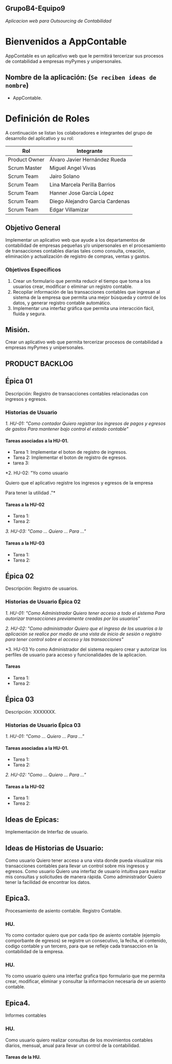 ## GrupoB4-Equipo9
*Aplicacion web para Outsourcing de Contabilidad*

# Bienvenidos a AppContable

AppContable es un aplicativo web que le permitirá tercerizar sus procesos de contabilidad a empresas myPymes y unipersonales.

## Nombre de la aplicación: (`Se reciben ideas de nombre`)

- AppContable.

# Definición de Roles

A continuación se listan los colaboradores e integrantes del grupo de desarrollo del aplicativo y su rol:

|Rol| Integrante |
|--|--|
| Product Owner | Álvaro Javier Hernández Rueda |
| Scrum Master | Miguel Angel Vivas |
| Scrum Team | Jairo Solano |
| Scrum Team | Lina Marcela Perilla Barrios |
| Scrum Team | Hanner Jose García López |
| Scrum Team | Diego Alejandro Garcia Cardenas |
| Scrum Team | Edgar Villamizar |

## Objetivo General

Implementar un aplicativo web que ayude a los departamentos de contabilidad de empresas pequeñas y/o unipersonales en el procesamiento de transacciones contables diarias tales como consulta, creación, eliminación y actualización de registro de compras, ventas y gastos.

###  Objetivos Específicos

1. Crear un formulario que permita reducir el tiempo que toma a los usuarios crear, modificar o eliminar un registro contable. 
2. Recopilar información de las transacciones contables que ingresan al sistema de la empresa que permita una mejor búsqueda y control de los datos, y generar registro contable automático.
3. Implementar una interfaz gráfica que permita una interacción fácil, fluida y segura.

## Misión.

Crear un aplicativo web que permita tercerizar procesos de contabilidad a empresas myPymes y unipersonales.

## PRODUCT BACKLOG

## Épica 01

Descripción: Registro de transacciones contables relacionadas con ingresos y egresos.

### Historias de Usuario

 *1. HU-01: "Como contador Quiero registrar los ingresos de pagos y egresos de gastos Para mantener bajo control el estado contable"*

#### Tareas asociadas a la HU-01.

- Tarea 1: Implementar el boton de registro de ingresos.
- Tarea 2: Implementar el boton de registro de egresos.
- tarea 3: 

*2. HU-02: "Yo como usuario

Quiero que el aplicativo registre los ingresos y egresos de la empresa

Para tener la utilidad ."* 

#### Tareas a la HU-02

- Tarea 1:
- Tarea 2:

*3. HU-03: "Como ... Quiero ... Para ..."* 

#### Tareas a la HU-03

- Tarea 1: 
- Tarea 2: 

## Épica 02

Descripción: Registro de usuarios.

### Historias de Usuario Épica 02

 *1. HU-01: "Como Administrador Quiero tener acceso a todo el sistema Para autorizar transacciones previamente creadas por los usuarios"*

*2. HU-02: "Como administrador Quiero que el ingreso de los usuarios a la aplicación se realice por medio de una vista de inicio de sesión o registro para tener control sobre el acceso y las transacciones"* 

*3. HU-03 Yo como Administrador del sistema requiero crear y autorizar los perfiles de usuario para acceso y funcionalidades de la aplicacion.

#### Tareas

- Tarea 1: 
- Tarea 2: 

## Épica 03

Descripción: XXXXXXX.

### Historias de Usuario Épica 03

 *1. HU-01: "Como ... Quiero ... Para ..."*

#### Tareas asociadas a la HU-01.

- Tarea 1:
- Tarea 2:

*2. HU-02: "Como ... Quiero ... Para ..."* 

#### Tareas a la HU-02

- Tarea 1:
- Tarea 2:

## Ideas de Epicas:
Implementación de Interfaz de usuario.

## Ideas de Historias de Usuario:
Como usuario Quiero tener acceso a una vista donde pueda visualizar mis transacciones contables para llevar un control sobre mis ingresos y egresos.
Como usuario Quiero una interfaz de usuario intuitiva para realizar mis consultas y solicitudes de manera rápida.
Como administrador Quiero tener la facilidad de encontrar los datos.

## Epica3.
Procesamiento de asiento contable. Registro Contable.
### HU.
Yo como contador quiero que por cada tipo de asiento contable (ejemplo comporbante de egresos) se registre un consecutivo, la fecha, el contenido, codigo contable y un tercero, para que se refleje cada transaccion en la contabilidad de la empresa. 
### HU. 
Yo como usuario quiero una interfaz grafica tipo formulario que me permita crear, modificar, eliminar y consultar la informacion necesaria de un asiento contable.

## Epica4. 
Informes contables

### HU.
Como usuario quiero realizar consultas de los movimientos contables diarios, mensual, anual para llevar un control de la contabilidad.

#### Tareas de la HU.
